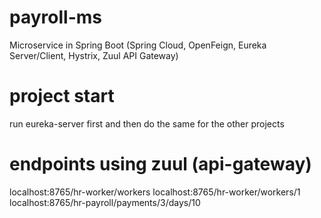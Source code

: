 # payroll-ms
Microservice in Spring Boot (Spring Cloud, OpenFeign, Eureka Server/Client, Hystrix, Zuul API Gateway)

# project start

run eureka-server first and then do the same for the other projects 


# endpoints using zuul (api-gateway)

localhost:8765/hr-worker/workers
localhost:8765/hr-worker/workers/1
localhost:8765/hr-payroll/payments/3/days/10
